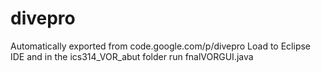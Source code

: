 # divepro
Automatically exported from code.google.com/p/divepro
Load to Eclipse IDE and in the ics314_VOR_abut folder run fnalVORGUI.java
